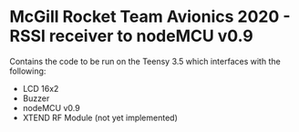 # McGill Rocket Team Avionics 2020 - RSSI receiver to nodeMCU v0.9

Contains the code to be run on the Teensy 3.5 which interfaces with the following:<br>

- LCD 16x2
- Buzzer
- nodeMCU v0.9
- XTEND RF Module (not yet implemented)


